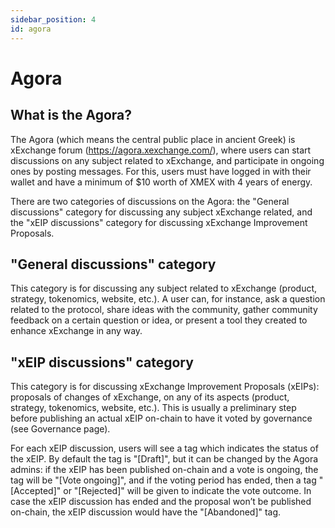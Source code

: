 ```yaml
---
sidebar_position: 4
id: agora
---
```


[comment]: # (mx-exclude-context)

# Agora

[comment]: # (mx-context-auto)

## What is the Agora?

The Agora (which means the central public place in ancient Greek) is xExchange forum (https://agora.xexchange.com/), where users can start discussions on any subject related to xExchange, and participate in ongoing ones by posting messages. For this, users must have logged in with their wallet and have a minimum of $10 worth of XMEX with 4 years of energy.

There are two categories of discussions on the Agora: the "General discussions" category for discussing any subject xExchange related, and the "xEIP discussions" category for discussing xExchange Improvement Proposals.

[comment]: # (mx-context-auto)

## "General discussions" category

This category is for discussing any subject related to xExchange (product, strategy, tokenomics, website, etc.). A user can, for instance, ask a question related to the protocol, share ideas with the community, gather community feedback on a certain question or idea, or present a tool they created to enhance xExchange in any way.

[comment]: # (mx-context-auto)

## "xEIP discussions" category

This category is for discussing xExchange Improvement Proposals (xEIPs): proposals of changes of xExchange, on any of its aspects (product, strategy, tokenomics, website, etc.). This is usually a preliminary step before publishing an actual xEIP on-chain to have it voted by governance (see Governance page).

For each xEIP discussion, users will see a tag which indicates the status of the xEIP. By default the tag is "[Draft]", but it can be changed by the Agora admins: if the xEIP has been published on-chain and a vote is ongoing, the tag will be "[Vote ongoing]", and if the voting period has ended, then a tag "[Accepted]" or "[Rejected]" will be given to indicate the vote outcome. In case the xEIP discussion has ended and the proposal won’t be published on-chain, the xEIP discussion would have the "[Abandoned]" tag.
